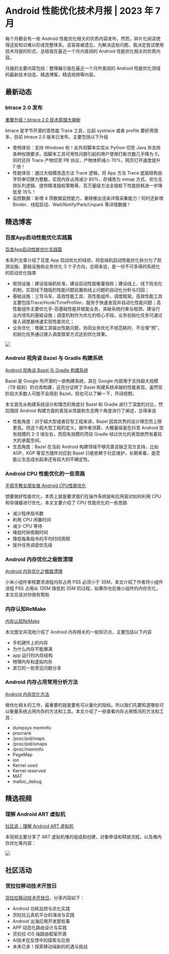 # Android 性能优化技术月报 | 2023 年 7 月
每个月都会有一些 Android 性能优化相关的优质内容发布，然而，碎片化阅读使得这些知识难以形成完整体系，且容易被遗忘。为解决这些问题，我决定尝试使用技术月报的形式，总结我在最近一个月内查阅的 Android 性能优化相关的优质内容。

月报的主要内容包括：整理展示我在最近一个月所查阅的 Android 性能优化领域的最新技术动态、精选博客，精选视频等内容。

## 最新动态
### btrace 2.0 发布
[重要升级！btrace 2.0 技术原理大揭秘](https://mp.weixin.qq.com/s/WZ5JxCFv_FSOLqR-sRremA)

btrace 是字节开源的高性能 Trace 工具，比起 systrace 或者 profile 要好用很多，目前 btrace 2.0 版本已发布，主要包括以下升级

- 使用体验：支持 Windows 啦！此外将脚本实现从 Python 切至 Java 并去除各种权限要求，因脚本工具可用性问题引起的用户使用打断次数几乎降为 0，同时还将 Trace 产物切至 PB 协议，产物体积减小 70%，网页打开速度提升 7 倍！
- 性能体验：通过大规模改造方法 Trace 逻辑，将 App 方法 Trace 底层结构由字符串切换为整数，实现内存占用减少 80%，存储改为 mmap 方式、优化无锁队列逻辑、提供精准插桩策略等，百万量级方法全插桩下性能损耗进一步降低至 15%！
- 监控数据：新增 4 项数据监控能力，重磅推出渲染详情采集能力！同时还新增 Binder、线程启动、Wait/Notify/Park/Unpark 等详情数据！

## 精选博客
### 百度App启动性能优化实践篇
[百度App启动性能优化实践篇](https://mp.weixin.qq.com/s/Q6Z3pQpYWtQ_X9bk-KJdzw)

本系列文章介绍了百度 App 启动优化的经验，将低端机启动性能优化拆分为了观测设施、基础设施和业务优化 3 个子方向，总得来说，是一份不可多得的系统化的启动优化指南

- 观测设施：建设低端机标准，建设启动性能衡量指标；建设线上、线下防劣化机制，实现线下随版的性能问题前置和线上问题的自动化分析与归因；
- 基础设施：三驾马车，高效性能工具、高性能组件、调度框架。高效性能工具主要包括Trace/Hook/TimeProfiler，服务于快速发现并自动化性能问题；高性能组件主要优化手-百基础性能并赋能业务，突破系统约束与瓶颈，建设行业内领先的基础设施；调度机制作为优化的核心手段，业务初始化任务可通过接入调度器快速实现性能优化；
- 业务优化：根据工具输出性能问题，协同业务优化不规范耗时、不合理“预”，初始化任务通过接入调度框架方式达到优化效果。

![](https://raw.gitmirror.com/RicardoJiang/resource/main/2023/july/p22.png)

### Android 视角谈 Bazel 与 Gradle 构建系统
[Android 视角谈 Bazel 与 Gradle 构建系统](https://mp.weixin.qq.com/s/4AI7H428oSc4fWgcK3KOpQ)

Bazel 是 Google 所开源的一款构建系统，其在 Google 内部用于支持超大规模（TB 级别）的仓库构建，这充分证明了 Bazel 构建系统卓越的性能表现。虽然现阶段大多数人可能不会用到 Bazel，但也可以了解一下，开阔视野。

本文首先从构建系统设计和理念的角度对 Bazel 和 Gradle 进行了深度的对比，然后围绕 Android 构建方面的表现从性能和生态两个角度进行了阐述，总得来说

- 性能角度：对于超大型或者巨型工程来讲，Bazel 因其优秀的设计理念而上限更高。但这个超大型工程的定义，据作者测算，大概量级是在抖音 Android 现有规模的 2-3 倍左右，而现有规模的项目 Gradle 经过优化的表现依然有着较大的承载空间。
- 生态角度：Bazel 在当前 Android 构建领域不够完善且缺乏官方支持，比如 AGP，KGP 等官方插件对应到 Bazel 只能依赖于社区维护，长期来看，是否能让生态成长起来还有较大的不确定性。

### Android CPU 性能优化的一些思路
[手把手教女朋友做 Android CPU性能优化](https://juejin.cn/post/7249623814149013562)

想要做好性能优化，本质上就是要求我们在操作系统层和应用层对如何利用 CPU 和存储器进行优化，本文主要介绍了 CPU 性能优化的一些思路

- 减少程序指令数
- 利用 CPU 闲置时间
- 减少 CPU 等待
- 降低时钟周期时间
- 降低每条指令的平均时间周期
- 提升任务调度优先级

### Android 内存优化之极致清理
[Android 内存优化之极致清理](https://juejin.cn/post/7200376545243349050)

小米小组件审核要求进程内存占用 PSS 必须小于 35M，本文介绍了作者将小组件进程 PSS 占用从 135M 降低到 35M 的过程，如果你也在做小组件的内存优化，本文应该对你很有帮助

### 内存认知ReMake
[内存认知ReMake](https://wenjie.store/archives/memory-knowledge-remake)

本文图文并茂地介绍了 Android 内存相关的一些知识点，主要包括以下内容

- 手机硬件上的内存
- 为什么内存不能爆满
- app 运行时内存结构
- 物理内存和虚拟内存
- 其它的一些常见问题分享

### Android 内存占用常用分析方法
[Android 内存优化方法](http://light3moon.com/2020/12/07/Android%20%E5%86%85%E5%AD%98%E4%BC%98%E5%8C%96%E6%96%B9%E6%B3%95/)

做优化相关的工作，最重要的就是要有可以量化的指标。所以我们先要知道哪些可以衡量系统占用内存的方法和工具。本文介绍了一些查看内存占用情况的方法和工具：

- dumpsys meminfo
- procrank
- /proc/pid/maps
- /proc/pid/smaps
- /proc/meminfo
- PageMap
- ion
- Kernel used
- Kernel reserved
- MAT
- malloc_debug

## 精选视频
### 理解 Android ART 虚拟机
[社区说｜理解 Android ART 虚拟机](https://www.bilibili.com/video/BV1zM4y1j7yB/)

本视频主要分享了 ART 虚拟机堆的组成和创建，对象申请和释放流程，以及堆内存优化等内容：

![](https://raw.gitmirror.com/RicardoJiang/resource/main/2023/july/p23.png)

## 社区活动
### 货拉拉移动技术开放日
[货拉拉移动技术开放日](https://www.huodongxing.com/event/3711187585200?td=4162421451842)，分享内容如下：

- Android 功耗监控与优化实践
- 货拉拉云真机平台的演进与实践
- Android 出海应用开发那些事
- APP 动态化路由设计与实践
- 货拉拉 iOS 端路由框架开源
- AI技术在反馈中的探索与应用
- 未来已来！探索移动端新的机遇与挑战



